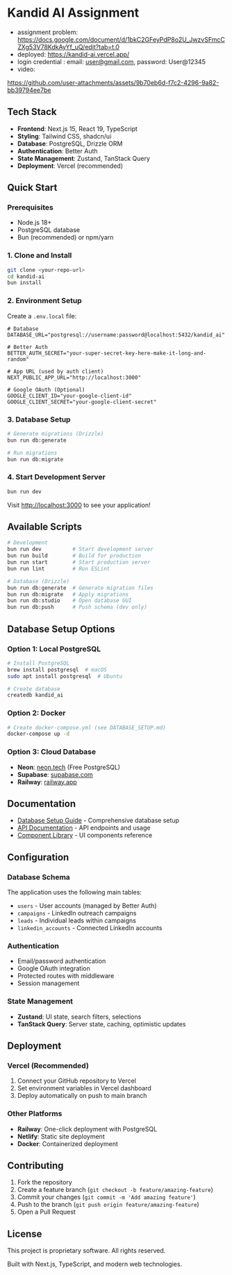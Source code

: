 # Kandid AI Assignment 
- assignment problem: https://docs.google.com/document/d/1bkC2GFeyPdP8o2U_JwzvSFmcCZXg53V78KdkAyYf_uQ/edit?tab=t.0
- deployed: https://kandid-ai.vercel.app/
- login credential : email: user@gmail.com, password: User@12345
- video:


https://github.com/user-attachments/assets/9b70eb6d-f7c2-4296-9a82-bb39794ee7be

## Tech Stack

- **Frontend**: Next.js 15, React 19, TypeScript
- **Styling**: Tailwind CSS, shadcn/ui
- **Database**: PostgreSQL, Drizzle ORM
- **Authentication**: Better Auth
- **State Management**: Zustand, TanStack Query
- **Deployment**: Vercel (recommended)

## Quick Start

### Prerequisites

- Node.js 18+ 
- PostgreSQL database
- Bun (recommended) or npm/yarn

### 1. Clone and Install

```bash
git clone <your-repo-url>
cd kandid-ai
bun install
```

### 2. Environment Setup

Create a `.env.local` file:

```env
# Database
DATABASE_URL="postgresql://username:password@localhost:5432/kandid_ai"

# Better Auth
BETTER_AUTH_SECRET="your-super-secret-key-here-make-it-long-and-random"

# App URL (used by auth client)
NEXT_PUBLIC_APP_URL="http://localhost:3000"

# Google OAuth (Optional)
GOOGLE_CLIENT_ID="your-google-client-id"
GOOGLE_CLIENT_SECRET="your-google-client-secret"
```

### 3. Database Setup

```bash
# Generate migrations (Drizzle)
bun run db:generate

# Run migrations
bun run db:migrate
```

### 4. Start Development Server

```bash
bun run dev
```

Visit [http://localhost:3000](http://localhost:3000) to see your application!

## Available Scripts

```bash
# Development
bun run dev          # Start development server
bun run build        # Build for production
bun run start        # Start production server
bun run lint         # Run ESLint

# Database (Drizzle)
bun run db:generate  # Generate migration files
bun run db:migrate   # Apply migrations
bun run db:studio    # Open database GUI
bun run db:push      # Push schema (dev only)
```

## Database Setup Options

### Option 1: Local PostgreSQL
```bash
# Install PostgreSQL
brew install postgresql  # macOS
sudo apt install postgresql  # Ubuntu

# Create database
createdb kandid_ai
```

### Option 2: Docker
```bash
# Create docker-compose.yml (see DATABASE_SETUP.md)
docker-compose up -d
```

### Option 3: Cloud Database
- **Neon**: [neon.tech](https://neon.tech) (Free PostgreSQL)
- **Supabase**: [supabase.com](https://supabase.com)
- **Railway**: [railway.app](https://railway.app)

## Documentation

- [Database Setup Guide](./DATABASE_SETUP.md) - Comprehensive database setup
- [API Documentation](./docs/api.md) - API endpoints and usage
- [Component Library](./docs/components.md) - UI components reference


## Configuration

### Database Schema
The application uses the following main tables:
- `users` - User accounts (managed by Better Auth)
- `campaigns` - LinkedIn outreach campaigns
- `leads` - Individual leads within campaigns
- `linkedin_accounts` - Connected LinkedIn accounts

### Authentication
- Email/password authentication
- Google OAuth integration
- Protected routes with middleware
- Session management

### State Management
- **Zustand**: UI state, search filters, selections
- **TanStack Query**: Server state, caching, optimistic updates

## Deployment

### Vercel (Recommended)
1. Connect your GitHub repository to Vercel
2. Set environment variables in Vercel dashboard
3. Deploy automatically on push to main branch

### Other Platforms
- **Railway**: One-click deployment with PostgreSQL
- **Netlify**: Static site deployment
- **Docker**: Containerized deployment

## Contributing

1. Fork the repository
2. Create a feature branch (`git checkout -b feature/amazing-feature`)
3. Commit your changes (`git commit -m 'Add amazing feature'`)
4. Push to the branch (`git push origin feature/amazing-feature`)
5. Open a Pull Request

## License

This project is proprietary software. All rights reserved.

Built with Next.js, TypeScript, and modern web technologies.
